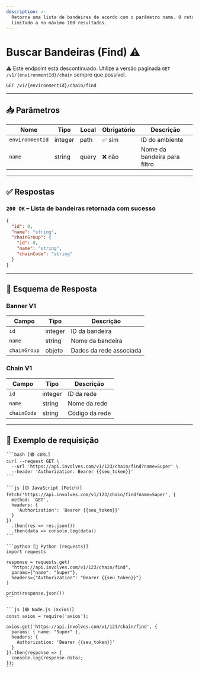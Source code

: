 ```yaml
---
description: >-
  Retorna uma lista de bandeiras de acordo com o parâmetro name. O retorno é
  limitado a no máximo 100 resultados.
---
```


# Buscar Bandeiras (Find) ⚠️

⚠️ Este endpoint está descontinuado. Utilize a versão paginada `GET /v1/{environmentId}/chain` sempre que possível.

`GET /v1/{environmentId}/chain/find`

***

## 📥 Parâmetros

| Nome            | Tipo    | Local | Obrigatório | Descrição                    |
| --------------- | ------- | ----- | ----------- | ---------------------------- |
| `environmentId` | integer | path  | ✅ sim       | ID do ambiente               |
| `name`          | string  | query | ❌ não       | Nome da bandeira para filtro |

***

## ✅ Respostas

### `200 OK` – Lista de bandeiras retornada com sucesso

```json
{
  "id": 0,
  "name": "string",
  "chainGroup": {
    "id": 0,
    "name": "string",
    "chainCode": "string"
  }
}
```

***

## 🧬 Esquema de Resposta

### Banner V1

| Campo        | Tipo    | Descrição               |
| ------------ | ------- | ----------------------- |
| `id`         | integer | ID da bandeira          |
| `name`       | string  | Nome da bandeira        |
| `chainGroup` | objeto  | Dados da rede associada |

### Chain V1

| Campo       | Tipo    | Descrição      |
| ----------- | ------- | -------------- |
| `id`        | integer | ID da rede     |
| `name`      | string  | Nome da rede   |
| `chainCode` | string  | Código da rede |

***

## 📘 Exemplo de requisição

````tabs
```bash [🟢 cURL]
curl --request GET \
  --url 'https://api.involves.com/v1/123/chain/find?name=Super' \
  --header 'Authorization: Bearer {{seu_token}}'
```

```js [🟡 JavaScript (Fetch)]
fetch('https://api.involves.com/v1/123/chain/find?name=Super', {
  method: 'GET',
  headers: {
    'Authorization': 'Bearer {{seu_token}}'
  }
})
  .then(res => res.json())
  .then(data => console.log(data))
```

```python [🔵 Python (requests)]
import requests

response = requests.get(
  "https://api.involves.com/v1/123/chain/find",
  params={"name": "Super"},
  headers={"Authorization": "Bearer {{seu_token}}"}
)

print(response.json())
```

```js [🟣 Node.js (axios)]
const axios = require('axios');

axios.get('https://api.involves.com/v1/123/chain/find', {
  params: { name: "Super" },
  headers: {
    Authorization: 'Bearer {{seu_token}}'
  }
}).then(response => {
  console.log(response.data);
});
```
````
